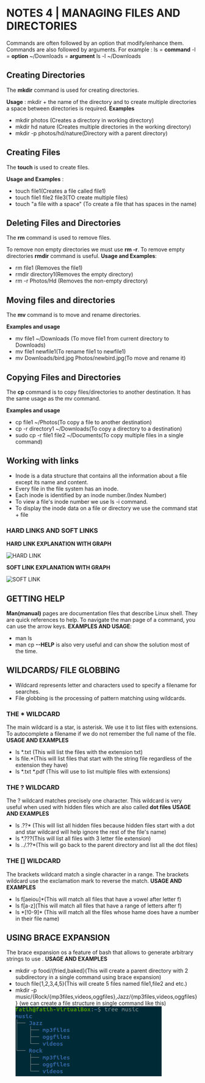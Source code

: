 # NOTES 4 | MANAGING FILES AND DIRECTORIES
Commands are often followed by an option that modify/enhance them.
Commands are also followed by arguments.
For example : ls = **command** -l = **option** ~/Downloads = **argument**
ls -l ~/Downloads 

## Creating Directories
The **mkdir** command is used for creating directories.

**Usage** :
mkdir + the name of the directory 
and to create multiple directories a space between directories is required.
**Examples**
* mkdir photos (Creates a directory in working directory)
* mkdir hd nature (Creates multiple directories in the working directory)
* mkdir -p photos/hd/nature(Directory with a parent directory)

## Creating Files
The **touch** is used to create files.

**Usage and Examples** :
* touch file1(Creates a file called file1)
* touch file1 file2 file3(TO create multiple files)
* touch "a file with a space" (To create a file that has spaces in the name)
  
## Deleting Files and Directories
The **rm** command is used to remove files.

To remove non empty directories we must use **rm -r**.
To remove empty directories **rmdir** command is useful.
**Usage and Examples**:
* rm file1 (Removes the file1)
* rmdir directory1(Removes the empty directory)
* rm -r Photos/Hd (Removes the non-empty directory)

## Moving files and directories
The **mv** command is to move and rename directories.

**Examples and usage** 
* mv file1 ~/Downloads (To move file1 from current directory to Downloads)
* mv file1 newfile1(To rename file1 to newfile1)
* mv Downloads/bird.jpg Photos/newbird.jpg(To move and rename it)

## Copying Files and Directories
The **cp** command is to copy files/directories to another destination.
It has the same usage as the mv command.

**Examples and usage**
* cp file1 ~/Photos(To copy a file to another destination)
* cp -r directory1 ~/Downloads(To copy a directory to a destination)
* sudo cp -r file1 file2 ~/Documents(To copy multiple files in a single command)

## Working with links
* Inode is a data structure that contains all the information about a file except its name and content.
* Every file in the file system has an inode.
* Each inode is identified by an inode number.(Index Number)
* To view a file's inode number we use ls -i command.
* To display the inode data on a file or directory we use the command stat + file 
### HARD LINKS AND SOFT LINKS
**HARD LINK EXPLANATION WITH GRAPH**


![HARD LINK](https://i1.wp.com/www.geekride.com/wp-content/uploads/hard_link.png?resize=384%2C419) 


**SOFT LINK EXPLANATION WITH GRAPH**


![SOFT LINK](https://i2.wp.com/www.geekride.com/wp-content/uploads/soft_link.png?resize=384%2C419)

## GETTING HELP
**Man(manual)** pages are documentation files that describe Linux shell. They are quick references to help. 
To navigate the man page of a command, you can use the arrow keys.
**EXAMPLES AND USAGE**:
* man ls
* man cp
**--HELP** is also very useful and can show the solution most of the time.

## WILDCARDS/ FILE GLOBBING
* Wildcard represents letter and characters used to specify a filename for searches.
* File globbing is the processing of pattern matching using wildcards.
### THE * WILDCARD
The main wildcard is a star, is asterisk.
We use it to list files with extensions.
To autocomplete a filename if we do not remember the full name of the file.
**USAGE AND EXAMPLES**
* ls *.txt (This will list the files with the extension txt)
* ls file.*(This will list files that start with the string file regardless of the extension they have)
* ls *.txt *.pdf (This will use to list multiple files with extensions)
### THE ? WILDCARD
The ? wildcard matches precisely one character. This wildcard is very useful when used with hidden files which are also called **dot files** 
**USAGE AND EXAMPLES**
* ls .??* (This will list all hidden files because hidden files start with a dot and star wildcard will help ignore the rest of the file's name)
* ls *.???(This will list all files with 3 letter file extension)
* ls ../.??*(This will go back to the parent directory and list all the dot files)
### THE [] WILDCARD
The brackets wildcard match a single character in a range.
The brackets wildcard use the exclamation mark to reverse the match.
**USAGE AND EXAMPLES**
* ls f[aeiou]*(This will match all files that have a vowel after letter f)
* ls f[a-z](This will match all files that have a range of letters after f)
* ls *[!0-9]\* (This will match all the files whose hame does have a number in their file name) 
## USING BRACE EXPANSION
The brace expansion os a feature of bash that allows to generate arbitrary strings to use .
**USAGE AND EXAMPLES**
* mkdir -p food/{fried,baked}(This will create a parent directory with 2 subdirectory in a single command using brace expansion)
* touch file{1,2,3,4,5}(This will create 5 files named file1,file2 and etc.)
* mkdir -p music/{Rock/{mp3files,videos,oggfiles},Jazz/{mp3files,videos,oggfiles}} (we can create a file structure in single command like this)
![example](notes4.png)

